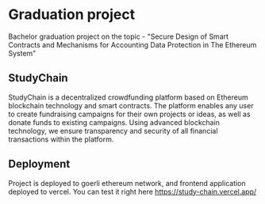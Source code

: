 # Graduation project
Bachelor graduation project on the topic - "Secure Design of Smart Contracts and Mechanisms for Accounting Data Protection in The Ethereum System"

## StudyChain
StudyChain is a decentralized crowdfunding platform based on Ethereum blockchain technology and smart contracts. The platform enables any user to create fundraising campaigns for their own projects or ideas, as well as donate funds to existing campaigns. Using advanced blockchain technology, we ensure transparency and security of all financial transactions within the platform.

## Deployment
Project is deployed to goerli ethereum network, and frontend application deployed to vercel. You can test it right here https://study-chain.vercel.app/
